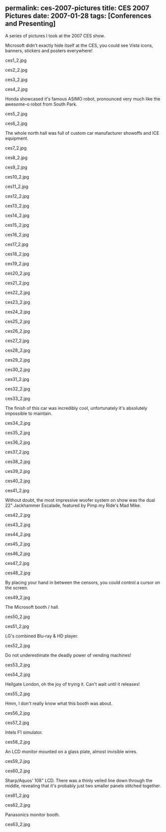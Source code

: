 permalink: ces-2007-pictures
title: CES 2007 Pictures
date: 2007-01-28
tags: [Conferences and Presenting]
---
A series of pictures I took at the 2007 CES show.

Microsoft didn't exactly hide itself at the CES, you could see Vista icons, banners, stickers and posters everywhere!

<!-- more -->

ces1_2.jpg

ces2_2.jpg

ces3_2.jpg

ces4_2.jpg

Honda showcased it's famous ASIMO robot, pronounced very much like the awesome-o robot from South Park.

ces5_2.jpg

ces6_2.jpg

The whole north hall was full of custom car manufacturer showoffs and ICE equipment.

ces7_2.jpg

ces8_2.jpg

ces9_2.jpg

ces10_2.jpg

ces11_2.jpg

ces12_2.jpg

ces13_2.jpg

ces14_2.jpg

ces15_2.jpg

ces16_2.jpg

ces17_2.jpg

ces18_2.jpg

ces19_2.jpg

ces20_2.jpg

ces21_2.jpg

ces22_2.jpg

ces23_2.jpg

ces24_2.jpg

ces25_2.jpg

ces26_2.jpg

ces27_2.jpg

ces28_2.jpg

ces29_2.jpg

ces30_2.jpg

ces31_2.jpg

ces32_2.jpg

ces33_2.jpg

The finish of this car was incredibly cool, unfortunately it's absolutely impossible to maintain.

ces34_2.jpg

ces35_2.jpg

ces36_2.jpg

ces37_2.jpg

ces38_2.jpg

ces39_2.jpg

ces40_2.jpg

ces41_2.jpg

Without doubt, the most impressive woofer system on show was the dual 22" Jackhammer Escalade, featured by Pimp my Ride's Mad Mike.

ces42_2.jpg

ces43_2.jpg

ces44_2.jpg

ces45_2.jpg

ces46_2.jpg

ces47_2.jpg

ces48_2.jpg

By placing your hand in between the censors, you could control a cursor on the screen.

ces49_2.jpg

The Microsoft booth / hall.

ces50_2.jpg

ces51_2.jpg

LG's combined Blu-ray & HD player.

ces52_2.jpg

Do not underestimate the deadly power of vending machines!

ces53_2.jpg

ces54_2.jpg

Hellgate London, oh the joy of trying it. Can't wait until it releases!

ces55_2.jpg

Hmm, I don't really know what this booth was about.

ces56_2.jpg

ces57_2.jpg

Intels F1 simulator.

ces58_2.jpg

An LCD monitor mounted on a glass plate, almost invisible wires.

ces59_2.jpg

ces60_2.jpg

Sharp/Aquos' 108" LCD. There was a thinly veiled line down through the middle, revealing that it's probably just two smaller panels stitched together.

ces61_2.jpg

ces62_2.jpg

Panasonics monitor booth.

ces63_2.jpg
